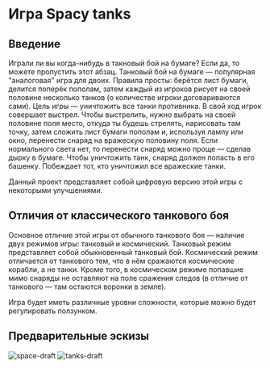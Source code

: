 # Игра Spacy tanks

## Введение
Играли ли вы когда-нибудь в такновый бой на бумаге? Если да, то можете пропустить этот абзац. Танковый бой на бумаге — популярная "аналоговая" игра для двоих. Правила просты: берётся лист бумаги, делится поперёк пополам, затем каждый из игроков рисует на своей половине несколько танков (о количестве игроки договариваются сами). Цель игры — уничтожить все танки противника. В свой ход игрок совершает выстрел. Чтобы выстрелить, нужно выбрать на своей половине поля место, откуда ты будешь стрелять, нарисовать там точку, затем сложить лист бумаги пополам и, используя лампу или окно, перенести снаряд на вражескую половину поля. Если нормального света нет, то перенести снаряд можно проще — сделав дырку в бумаге. Чтобы уничтожить танк, снаряд должен попасть в его башенку. Побеждает тот, кто уничтожил все вражеские танки.

Данный проект представляет собой цифровую версию этой игры с некоторыми улучшениями.

## Отличия от классического танкового боя
Основное отличие этой игры от обычного танкового боя — наличие двух режимов игры: танковый и космический. Танковый режим представляет собой обыкновенный танковый бой. Космический режим отличается от танкового тем, что в нём сражаются космические корабли, а не танки. Кроме того, в космическом режиме попавшие мимо снаряды не оставляют на поле сражения следов (в отличие от танкового — там остаются воронки в земле).

Игра будет иметь различные уровни сложности, которые можно будет регулировать ползунком.


## Предварительные эскизы
![space-draft](https://raw.githubusercontent.com/Gleb-Kiselev/Spacy-tanks/master/drafts/space_draft.jpg)
![tanks-draft](https://raw.githubusercontent.com/Gleb-Kiselev/Spacy-tanks/master/drafts/tanks_draft.jpg)
